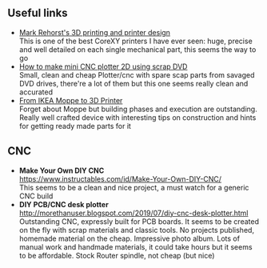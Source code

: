 ## Useful links

- [Mark Rehorst's 3D printing and printer design](https://drmrehorst.blogspot.com/)<br>
  This is one of the best CoreXY printers I have ever seen: huge, precise and well detailed on each single mechanical part,
this seems the way to go
- [How to make mini CNC plotter 2D using scrap DVD](https://www.youtube.com/watch?v=Q5ma1HDuotk)<br>
  Small, clean and cheap Plotter/cnc with spare scap parts from savaged DVD drives, there're a lot of them but this one seems really clean and accurated
- [From IKEA Moppe to 3D Printer](https://hackaday.io/project/12965-from-ikea-moppe-to-3d-printer)<br>
  Forget about Moppe but building phases and execution are outstanding. Really well crafted device with interesting tips
  on construction and hints for getting ready made parts for it

## CNC
- **Make Your Own DIY CNC**<br>
  https://www.instructables.com/id/Make-Your-Own-DIY-CNC/<br>
  This seems to be a clean and nice project, a must watch for a generic CNC build
- **DIY PCB/CNC desk plotter**<br>
  http://morethanuser.blogspot.com/2019/07/diy-cnc-desk-plotter.html<br>
  Outstanding CNC, expressly built for PCB boards. It seems to be created on the fly with scrap materials and classic tools. No projects published, homemade material on the cheap. Impressive photo album. Lots of manual work and handmade materials, it could take hours but it seems to be affordable. Stock Router spindle, not cheap (but nice)
